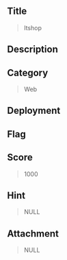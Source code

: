 ## Title

>  ltshop

## Description

> 

## Category

>Web

## Deployment

>

## Flag

>

## Score

> 1000

## Hint

>NULL

## Attachment

> NULL


